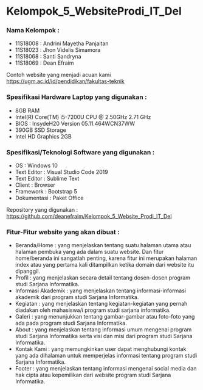 # Kelompok_5_WebsiteProdi_IT_Del

### Nama Kelompok :
-	11S18008 : Andrini Mayetha Panjaitan
-	11S18023 : Jhon Videlis Simamora
-	11S18068 : Santi Sandryna
-	11S18069 : Dean Efraim

Contoh website yang menjadi acuan kami
https://ugm.ac.id/id/pendidikan/fakultas-teknik

### Spesifikasi Hardware Laptop yang digunakan :
-	8GB RAM
-	Intel(R) Core(TM) i5-7200U CPU @ 2.50GHz 2.71 GHz
-	BIOS : InsydeH20 Version 05.11.464WCN37WW
-	390GB SSD Storage
-	Intel HD Graphics 2GB

### Spesifikasi/Teknologi Software yang digunakan :
-	OS : Windows 10
-	Text Editor : Visual Studio Code 2019
-	Text Editor : Sublime Text
-	Client : Browser
-	Framework : Bootstrap 5
-	Dokumentasi : Paket Office

Repository yang digunakan :
https://github.com/deanefraim/Kelompok_5_Website_Prodi_IT_Del

### Fitur-Fitur website yang akan dibuat :
-	Beranda/Home  : yang menjelaskan tentang suatu halaman utama atau halaman pembuka yang ada dalam suatu website. Dan fitur home/beranda ini sangatlah penting, karena fitur ini merupakan halaman index atau yang pertama kali ditampilkan ketika domain dari website itu dipanggil.
-	Profil        : yang menjelaskan secara detail tentang dosen-dosen program studi Sarjana Informatika.
-	Informasi Akademik : yang menjelaskan tentang informasi-informasi akademik dari program studi Sarjana Informatika.
-	Kegiatan : yang menjelaskan tentang kegiatan-kegiatan yang pernah diadakan oleh mahasiswa/i program studi sarjana informatika.
-	Galeri : yang menunjukkan tentang gambar-gambar atau foto-foto yang ada pada program studi Sarjana Informatika.
-	About : yang menjelaskan tentang informasi umum mengenai program studi Sarjana Informatika serta visi dan misi dari program studi Sarjana Informatika.
-	Kontak Kami : yang memungkinkan user dapat menghubungi kontak yang ada dihalaman untuk memperjelas informasi tentang program studi Sarjana Informatika.
-	Footer : yang menjelaskan tentang informasi mengenai social media dan hak cipta atau kepemilikan dari website program studi Sarjana Informatika.

